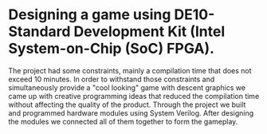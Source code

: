 # Designing a game using DE10-Standard Development Kit (Intel System-on-Chip (SoC) FPGA).
The project had some constraints, mainly a compilation time that does not exceed 10 minutes.
In order to withstand those constraints and simultaneously provide a "cool looking" game with descent graphics we came up with creative programming ideas that 
reduced the compilation time without affecting the quality of the product.
Through the project we built and programmed hardware modules using System Verilog.
After designing the modules we connected all of them together to form the gameplay.